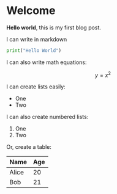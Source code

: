 

# Welcome

**Hello world**, this is my first blog post.

I can write in markdown

```python
print("Hello World")
```

I can also write math equations:

$$
y = x^2
$$


I can create lists easily:

- One
- Two

I can also create numbered lists:

1. One
2. Two


Or, create a table:

| Name  | Age |
|-------|-----|
| Alice | 20  |
| Bob   | 21  |

